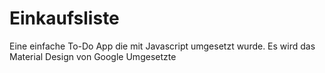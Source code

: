 # Einkaufsliste
Eine einfache To-Do App 
die mit Javascript umgesetzt wurde.
Es wird das Material Design von Google 
Umgesetzte
